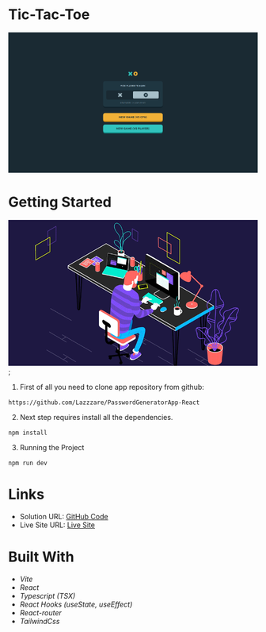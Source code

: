 # Tic-Tac-Toe

  <img src="./src/assets/background.png" alt="First Image">

# Getting Started

![.gif](./src/assets/news24.gif);

1. First of all you need to clone app repository from github:

```
https://github.com/Lazzzare/PasswordGeneratorApp-React
```

2. Next step requires install all the dependencies.

```
npm install
```

3. Running the Project

```
npm run dev
```

# Links

- Solution URL: [GitHub Code](https://github.com/Lazzzare/TicTacToe-React)
- Live Site URL: [Live Site](https://tic-tac-toe-react-ivory.vercel.app/)

# Built With

- _Vite_
- _React_
- _Typescript (TSX)_
- _React Hooks (useState, useEffect)_
- _React-router_
- _TailwindCss_
